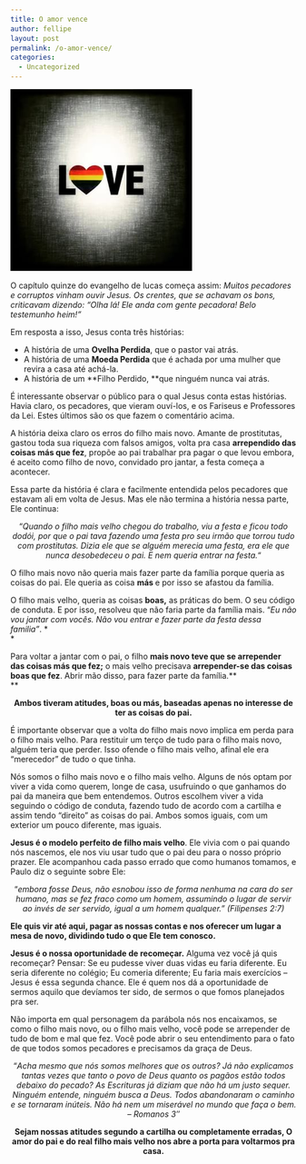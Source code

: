 ```yaml
---
title: O amor vence
author: fellipe
layout: post
permalink: /o-amor-vence/
categories:
  - Uncategorized
---
```

[<img class="size-full wp-image-359 aligncenter" alt="11137614_973717679306037_115024636_n" src="/img/posts/2015/06/11137614_973717679306037_115024636_n.jpg" width="320" height="320" />][1]

O capítulo quinze do evangelho de lucas começa assim: *Muitos pecadores e corruptos vinham ouvir Jesus. Os crentes, que se achavam os bons, criticavam dizendo: “Olha lá! Ele anda com gente pecadora! Belo testemunho heim!”*

Em resposta a isso, Jesus conta três histórias:  
- A história de uma **Ovelha Perdida**, que o pastor vai atrás.  
- A história de uma **Moeda Perdida** que é achada por uma mulher que revira a casa até achá-la.  
- A história de um **Filho Perdido, **que ninguém nunca vai atrás.

É interessante observar o público para o qual Jesus conta estas histórias. Havia claro, os pecadores, que vieram ouví-los, e os Fariseus e Professores da Lei. Estes últimos são os que fazem o comentário acima.

A história deixa claro os erros do filho mais novo. Amante de prostitutas, gastou toda sua riqueza com falsos amigos, volta pra casa **arrependido das coisas más que fez**, propõe ao pai trabalhar pra pagar o que levou embora, é aceito como filho de novo, convidado pro jantar, a festa começa a acontecer.

Essa parte da história é clara e facilmente entendida pelos pecadores que estavam ali em volta de Jesus. Mas ele não termina a história nessa parte, Ele continua:

<p style="text-align: center;">
  &#8220;<em>Quando o filho mais velho chegou do trabalho, viu a festa e ficou todo dodói, por que o pai tava fazendo uma festa pro seu irmão que torrou tudo com prostitutas. Dizia ele que se alguém merecia uma festa, era ele que nunca desobedeceu o pai. E nem queria entrar na festa.</em>&#8220;
</p>

<p style="text-align: left;">
  O filho mais novo não queria mais fazer parte da família porque queria as coisas do pai. Ele queria as coisa <strong>más </strong>e por isso se afastou da família.
</p>

O filho mais velho, queria as coisas **boas,** as práticas do bem. O seu código de conduta. E por isso, resolveu que não faria parte da família mais. &#8220;*Eu não vou jantar com vocês. Não vou entrar e fazer parte da festa dessa familia&#8221;*. *  
*

Para voltar a jantar com o pai, o filho **mais novo teve que se arrepender das coisas más que fez;** o mais velho precisava **arrepender-se das coisas boas que fez**. Abrir mão disso, para fazer parte da família.**  
**

<p style="text-align: center;">
  <strong>Ambos tiveram atitudes, boas ou más, baseadas apenas no interesse de ter as coisas do pai.</strong>
</p>

É importante observar que a volta do filho mais novo implica em perda para o filho mais velho. Para restituir um terço de tudo para o filho mais novo, alguém teria que perder. Isso ofende o filho mais velho, afinal ele era &#8220;merecedor&#8221; de tudo o que tinha.

Nós somos o filho mais novo e o filho mais velho. Alguns de nós optam por viver a vida como querem, longe de casa, usufruindo o que ganhamos do pai da maneira que bem entendemos. Outros escolhem viver a vida seguindo o código de conduta, fazendo tudo de acordo com a cartilha e assim tendo &#8220;direito&#8221; as coisas do pai. Ambos somos iguais, com um exterior um pouco diferente, mas iguais.

**Jesus é o modelo perfeito de filho mais velho**. Ele vivia com o pai quando nós nascemos, ele nos viu usar tudo que o pai deu para o nosso próprio prazer. Ele acompanhou cada passo errado que como humanos tomamos, e Paulo diz o seguinte sobre Ele:

<p style="text-align: center;">
  &#8220;<em>embora fosse Deus, não esnobou isso de forma nenhuma na cara do ser humano, mas se fez fraco como um homem, assumindo o lugar de servir ao invés de ser servido, igual a um homem qualquer.&#8221; (Filipenses 2:7)</em>
</p>

**Ele quis vir até aqui, pagar as nossas contas e nos oferecer um lugar a mesa de novo, dividindo tudo o que Ele tem conosco.**

**Jesus é o nossa oportunidade de recomeçar.** Alguma vez você já quis recomeçar? Pensar: Se eu pudesse viver duas vidas eu faria diferente. Eu seria diferente no colégio; Eu comeria diferente; Eu faria mais exercícios &#8211; Jesus é essa segunda chance. Ele é quem nos dá a oportunidade de sermos aquilo que devíamos ter sido, de sermos o que fomos planejados pra ser.

Não importa em qual personagem da parábola nós nos encaixamos, se como o filho mais novo, ou o filho mais velho, você pode se arrepender de tudo de bom e mal que fez. Você pode abrir o seu entendimento para o fato de que todos somos pecadores e precisamos da graça de Deus.

<p style="text-align: center;">
  &#8220;<em>Acha mesmo que nós somos melhores que os outros? Já não explicamos tantas vezes que tanto o povo de Deus quanto os pagãos estão todos debaixo do pecado? As Escrituras já diziam que não há um justo sequer. Ninguém entende, ninguém busca a Deus. Todos abandonaram o caminho e se tornaram inúteis. Não há nem um miserável no mundo que faça o bem. &#8211; Romanos 3&#8243;</em>
</p>

<p style="text-align: center;">
  <strong>Sejam nossas atitudes segundo a cartilha ou completamente erradas, O amor do pai e do real filho mais velho nos abre a porta para voltarmos pra casa.</strong>
</p>

 [1]: /img/posts/2015/06/11137614_973717679306037_115024636_n.jpg
